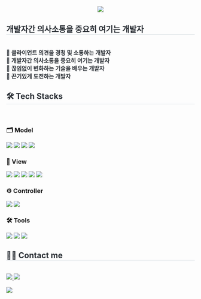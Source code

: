 <div align="center">
    <img src="https://capsule-render.vercel.app/api?type=waving&color=gradient&height=180&text=mijin's%20git%20hub&animation=fadeIn&fontColor=ffffff&fontSize=60" />
</div>

<div style="text-align: left;">
    <h2 style="border-bottom: 1px solid #d8dee4; color: #282d33;"> 개발자간 의사소통을 중요히 여기는 개발자 </h2>  
    <div style="font-weight: 700; font-size: 15px; color: #282d33;">
        <br>📌 클라이언트 의견을 경청 및 소통하는 개발자 <br> 
        📌 개발자간 의사소통을 중요히 여기는 개발자 <br> 
        📌 끊임없이 변화하는 기술을 배우는 개발자 <br> 
        📌 끈기있게 도전하는 개발자<br>
    </div> 
</div>

<div style="text-align: left;">
    <h2 style="border-bottom: 1px solid #d8dee4; color: #282d33;"> 🛠️ Tech Stacks </h2> <br> 

<h3>🗂 Model</h3>
<div style="text-align: left;">
    <img src="https://img.shields.io/badge/Java-007396?style=flat-square&logo=Java&logoColor=white">
    <img src="https://img.shields.io/badge/MySQL-4479A1?style=flat-square&logo=MySQL&logoColor=white">
    <img src="https://img.shields.io/badge/Oracle-F80000?style=flat-square&logo=Oracle&logoColor=white">
    <img src="https://img.shields.io/badge/Spring-6DB33F?style=flat-square&logo=Spring&logoColor=white">
</div>

<h3>🎨 View</h3>
<div style="text-align: left;">
    <img src="https://img.shields.io/badge/HTML5-E34F26?style=flat-square&logo=HTML5&logoColor=white">
    <img src="https://img.shields.io/badge/CSS3-1572B6?style=flat-square&logo=CSS3&logoColor=white">
    <img src="https://img.shields.io/badge/Bootstrap-7952B3?style=flat-square&logo=Bootstrap&logoColor=white">
    <img src="https://img.shields.io/badge/jQuery-0769AD?style=flat-square&logo=jQuery&logoColor=white">
    <img src="https://img.shields.io/badge/Javascript-F7DF1E?style=flat-square&logo=Javascript&logoColor=white">
</div>

<h3>⚙️ Controller</h3>
<div style="text-align: left;">
    <img src="https://img.shields.io/badge/Spring MVC-6DB33F?style=flat-square&logo=Spring&logoColor=white">
    <img src="https://img.shields.io/badge/Apache Tomcat-F8DC75?style=flat-square&logo=Apache Tomcat&logoColor=white">
</div>

<h3>🛠 Tools</h3>
<div style="text-align: left;">
    <img src="https://img.shields.io/badge/Git-F05032?style=flat-square&logo=Git&logoColor=white">
    <img src="https://img.shields.io/badge/Github-181717?style=flat-square&logo=Github&logoColor=white">
    <img src="https://img.shields.io/badge/Notion-000000?style=flat-square&logo=Notion&logoColor=white">
</div>

<div style="text-align: left;">
    <h2 style="border-bottom: 1px solid #d8dee4; color: #282d33;"> 🧑‍💻 Contact me </h2> <br> 
    <a href="https://blog.naver.com/rhalwls56">
        <img src="https://img.shields.io/badge/Naver-03C75A?style=flat-square&logo=Naver&logoColor=white">
    </a>
    <a href="https://equal-cone-a24.notion.site/43e48ed7dcee48fe98cde1b4c3dad809?pvs=4">
        <img src="https://img.shields.io/badge/Notion-000000?style=flat-square&logo=Notion&logoColor=white">
    </a>
    <br><br>
    <a href="https://hits.seeyoufarm.com">
        <img src="https://hits.seeyoufarm.com/api/count/incr/badge.svg?url=https%3A%2F%2Fgithub.com%2Fmijin226%2F&count_bg=%23000000&title_bg=%23000000&icon=github.svg&icon_color=%23FFFFFF&title=GitHub&edge_flat=false">
    </a>
</div>
